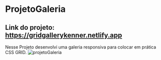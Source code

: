 # ProjetoGaleria

## Link do projeto: https://gridgallerykenner.netlify.app

Nesse Projeto desenvolvi uma galeria responsiva para colocar em prática CSS GRID.
![projetoGaleria](https://user-images.githubusercontent.com/101514929/184257524-a242b1a0-dadc-436c-bd02-27147a5d6a2e.PNG)


